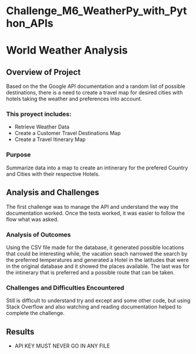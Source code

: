 # Challenge_M6_WeatherPy_with_Python_APIs

# World Weather Analysis

## Overview of Project
Based on the the Google API documentation and a random list of possible destinations, there is a need to create a travel map for desired cities with hotels taking the weather and preferences into account.

### This proyect includes:
- Retrieve Weather Data
- Create a Customer Travel Destinations Map
- Create a Travel Itinerary Map

### Purpose
Summarize data into a map to create an intinerary for the prefered Country and Cities with their respective Hotels.

## Analysis and Challenges
The first challenge was to manage the API and understand the way the documentation worked. Once the tests worked, it was easier to follow the flow what was asked.

### Analysis of Outcomes
Using the CSV file made for the database, it generated possible locations that could be interesting while, the vacation seach narrowed the search by the preferred temperatures and generated a Hotel in the latitudes that were in the original database and it showed the places available. The last was for the intinerary that is preferred and a possible route that can be taken.

### Challenges and Difficulties Encountered
Still is difficult to understand try and except and some other code, but using Stack Overflow and also watching and reading documentation helped to complete the challenge.

## Results

- API KEY MUST NEVER GO IN ANY FILE
